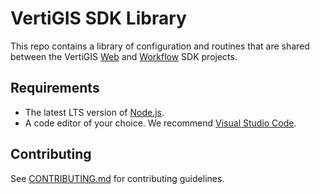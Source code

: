 # VertiGIS SDK Library

This repo contains a library of configuration and routines that are shared between the VertiGIS [Web](https://github.com/vertigis/vertigis-web-sdk) and [Workflow](https://github.com/vertigis/vertigis-workflow-sdk) SDK projects.


## Requirements

-   The latest LTS version of [Node.js](https://nodejs.org/en/download/).
-   A code editor of your choice. We recommend [Visual Studio Code](https://code.visualstudio.com/).


## Contributing

See [CONTRIBUTING.md](CONTRIBUTING.md) for contributing guidelines.
